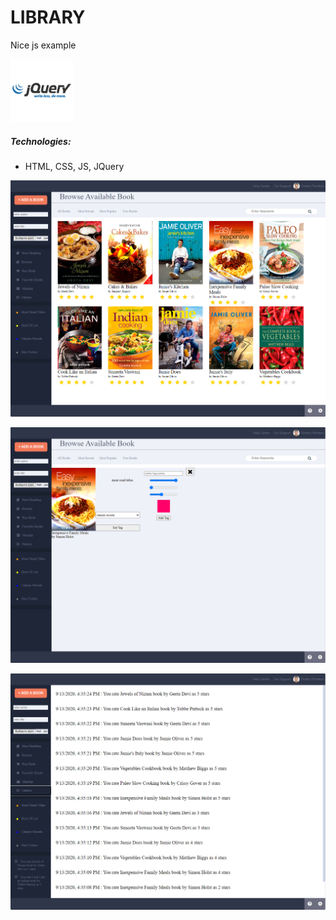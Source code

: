 # LIBRARY

Nice js example

<img src="assets/jquery.jpg" alt="jquery" width="100" height="100"/>

##### Technologies:
* HTML, CSS, JS, JQuery

![Main page](assets/main.PNG)

![tags](assets/tag.PNG)

![history](assets/history.PNG)